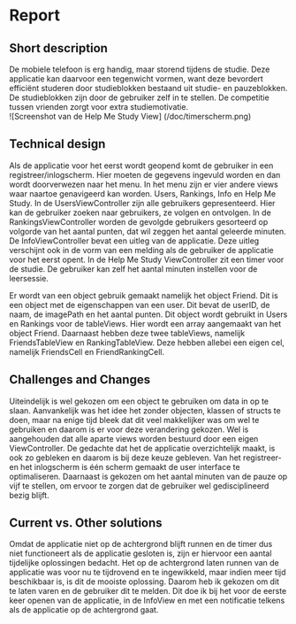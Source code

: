 # Report 
## Short description
De mobiele telefoon is erg handig, maar storend tijdens de studie. Deze applicatie kan daarvoor een tegenwicht vormen, want deze bevordert efficiënt studeren door studieblokken bestaand uit studie- en pauzeblokken. De studieblokken zijn door de gebruiker zelf in te stellen. De competitie tussen vrienden zorgt voor extra studiemotivatie.<br>
![Screenshot van de Help Me Study View]
(/doc/timerscherm.png)

## Technical design
Als de applicatie voor het eerst wordt geopend komt de gebruiker in een registreer/inlogscherm. Hier moeten de gegevens ingevuld worden en dan wordt doorverwezen naar het menu. In het menu zijn er vier andere views waar naartoe genavigeerd kan worden. Users, Rankings, Info en Help Me Study. In de UsersViewController zijn alle gebruikers gepresenteerd. Hier kan de gebruiker zoeken naar gebruikers, ze volgen en ontvolgen. In de RankingsViewController worden de gevolgde gebruikers gesorteerd op volgorde van het aantal punten, dat wil zeggen het aantal geleerde minuten. De InfoViewController bevat een uitleg van de applicatie. Deze uitleg verschijnt ook in de vorm van een melding als de gebruiker de applicatie voor het eerst opent. In de Help Me Study ViewController zit een timer voor de studie. De gebruiker kan zelf het aantal minuten instellen voor de leersessie. 

Er wordt van een object gebruik gemaakt namelijk het object Friend. Dit is een object met de eigenschappen van een user. Dit bevat de userID, de naam, de imagePath en het aantal punten. Dit object wordt gebruikt in Users en Rankings voor de tableViews. Hier wordt een array aangemaakt van het object Friend. Daarnaast hebben deze twee tableViews, namelijk FriendsTableView en RankingTableView. Deze hebben allebei een eigen cel, namelijk FriendsCell en FriendRankingCell.

## Challenges and Changes
Uiteindelijk is wel gekozen om een object te gebruiken om data in op te slaan. Aanvankelijk was het idee het zonder objecten, klassen of structs te doen, maar na enige tijd bleek dat dit veel makkelijker was om wel te gebruiken en daarom is er voor deze verandering gekozen. Wel is aangehouden dat alle aparte views worden bestuurd door een eigen ViewController. De gedachte dat het de applicatie overzichtelijk maakt, is ook zo gebleken en daarom is bij deze keuze gebleven. Van het registreer- en het inlogscherm is één scherm gemaakt de user interface te optimaliseren. Daarnaast is gekozen om het aantal minuten van de pauze op vijf te stellen, om ervoor te zorgen dat de gebruiker wel gedisciplineerd bezig blijft. 

## Current vs. Other solutions
Omdat de applicatie niet op de achtergrond blijft runnen en de timer dus niet functioneert als de applicatie gesloten is, zijn er hiervoor een aantal tijdelijke oplossingen bedacht. Het op de achtergrond laten runnen van de applicatie was voor nu te tijdrovend en te ingewikkeld, maar indien meer tijd beschikbaar is, is dit de mooiste oplossing. Daarom heb ik gekozen om dit te laten varen en de gebruiker dit te melden. Dit doe ik bij het voor de eerste keer openen van de applicatie, in de InfoView en met een notificatie telkens als de applicatie op de achtergrond gaat.
